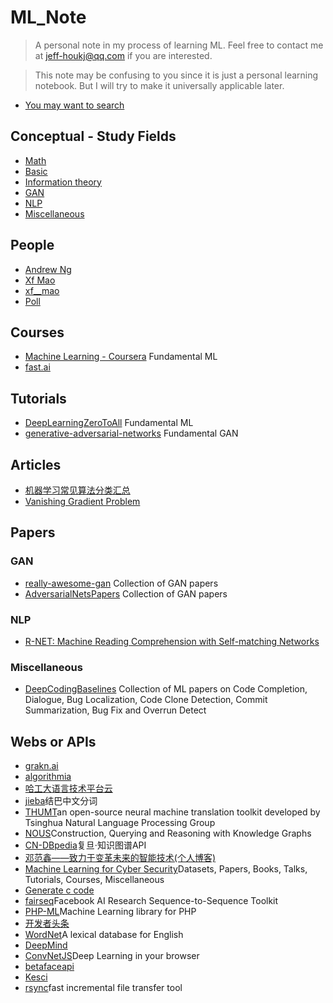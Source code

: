 # ML_Note
> A personal note in my process of learning ML.
> Feel free to contact me at <jeff-houkj@qq.com> if you are interested.

> This note may be confusing to you since it is just a personal learning notebook.
> But I will try to make it universally applicable later.

* [You may want to search](search.html)

## Conceptual - Study Fields
* [Math](conceptual/math)
* [Basic](conceptual/basic)
* [Information theory](conceptual/information_theory)
* [GAN](conceptual/gan)
* [NLP](conceptual/nlp)
* [Miscellaneous](conceptual/miscellaneous)

## People
* [Andrew Ng](https://www.facebook.com/andrew.ng.96)
* [Xf Mao](https://www.zhihu.com/people/mao-xiao-feng-29-7/answers)
* [xf__mao](http://blog.csdn.net/mao_xiao_feng)
* [Poll](http://www.cnblogs.com/maybe2030)

## Courses

* [Machine Learning - Coursera](https://www.coursera.org/learn/machine-learning/home/welcome) Fundamental ML
* [fast.ai](http://course.fast.ai/index.html)

## Tutorials
* [DeepLearningZeroToAll](https://github.com/Jeff-HOU/DeepLearningZeroToAll) Fundamental ML
* [generative-adversarial-networks](https://github.com/jonbruner/generative-adversarial-networks) Fundamental GAN

## Articles
* [机器学习常见算法分类汇总](https://mp.weixin.qq.com/s?__biz=MzA4MDczMTMzNA==&mid=2653753594&idx=1&sn=73e37ba1e6473cb3a6ffcc3fd168e301)
* [Vanishing Gradient Problem](https://mp.weixin.qq.com/s?__biz=MzI4MDYzNzg4Mw==&mid=2247484035&idx=1&sn=4d657a78a935bdd830004b95e130a48d)

## Papers
### GAN
* [really-awesome-gan](https://github.com/nightrome/really-awesome-gan) Collection of GAN papers
* [AdversarialNetsPapers](https://github.com/zhangqianhui/AdversarialNetsPapers) Collection of GAN papers


### NLP
* [R-NET: Machine Reading Comprehension with Self-matching Networks](paper/nlp/1.pdf)

### Miscellaneous
* [DeepCodingBaselines](https://github.com/DeepSE/DeepCodingBaselines) Collection of ML papers on Code Completion, Dialogue, Bug Localization, Code Clone Detection, Commit Summarization, Bug Fix and Overrun Detect

## Webs or APIs

* [grakn.ai](https://grakn.ai)
* [algorithmia](https://algorithmia.com)
* [哈工大语言技术平台云](http://www.ltp-cloud.com)
* [jieba](https://github.com/fxsjy/jieba)结巴中文分词
* [THUMT](https://github.com/thumt/THUMT)an open-source neural machine translation toolkit developed by Tsinghua Natural Language Processing Group
* [NOUS](https://github.com/streaming-graphs/NOUS)Construction, Querying and Reasoning with Knowledge Graphs
* [CN-DBpedia](http://kw.fudan.edu.cn/cndbpedia/intro/)复旦·知识图谱API
* [邓范鑫——致力于变革未来的智能技术(个人博客)](http://www.dengfanxin.cn)
* [Machine Learning for Cyber Security](https://github.com/wtsxDev/Machine-Learning-for-Cyber-Security#table-of-contents)Datasets, Papers, Books, Talks, Tutorials, Courses, Miscellaneous
* [Generate c code](https://github.com/thibo73800/deep_generation/tree/master/c_code)
* [fairseq](https://github.com/facebookresearch/fairseq)Facebook AI Research Sequence-to-Sequence Toolkit 
* [PHP-ML](https://github.com/php-ai/php-ml)Machine Learning library for PHP
* [开发者头条](https://toutiao.io/explore)
* [WordNet](https://wordnet.princeton.edu)A lexical database for English
* [DeepMind](https://deepmind.com)
* [ConvNetJS](http://cs.stanford.edu/people/karpathy/convnetjs/)Deep Learning in your browser
* [betafaceapi](https://www.betafaceapi.com/wpa/)
* [Kesci](https://www.kesci.com)
* [rsync](https://rsync.samba.org)fast incremental file transfer tool
